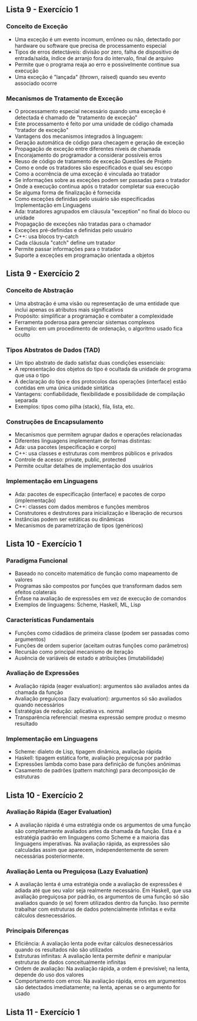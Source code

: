 ## Lista 9 - Exercício 1
### Conceito de Exceção
- Uma exceção é um evento incomum, errôneo ou não, detectado por hardware ou software que precisa de processamento especial
- Tipos de erros detectáveis: divisão por zero, falha de dispositivo de entrada/saída, índice de arranjo fora do intervalo, final de arquivo
- Permite que o programa reaja ao erro e possivelmente continue sua execução
- Uma exceção é "lançada" (thrown, raised) quando seu evento associado ocorre
### Mecanismos de Tratamento de Exceção
- O processamento especial necessário quando uma exceção é detectada é chamado de "tratamento de exceção"
- Este processamento é feito por uma unidade de código chamada "tratador de exceção"
- Vantagens dos mecanismos integrados à linguagem:
- Geração automática de código para checagem e geração de exceção
- Propagação de exceção entre diferentes níveis de chamada
- Encorajamento do programador a considerar possíveis erros
- Reuso de código de tratamento de exceção
Questões de Projeto
- Como e onde os tratadores são especificados e qual seu escopo
- Como a ocorrência de uma exceção é vinculada ao tratador
- Se informações sobre as exceções podem ser passadas para o tratador
- Onde a execução continua após o tratador completar sua execução
- Se alguma forma de finalização é fornecida
- Como exceções definidas pelo usuário são especificadas
Implementação em Linguagens
- Ada: tratadores agrupados em cláusula "exception" no final do bloco ou unidade
- Propagação de exceções não tratadas para o chamador
- Exceções pré-definidas e definidas pelo usuário
- C++: usa blocos try-catch
- Cada cláusula "catch" define um tratador
- Permite passar informações para o tratador
- Suporte a exceções em programação orientada a objetos
## Lista 9 - Exercício 2
### Conceito de Abstração
- Uma abstração é uma visão ou representação de uma entidade que inclui apenas os atributos mais significativos
- Propósito: simplificar a programação e combater a complexidade
- Ferramenta poderosa para gerenciar sistemas complexos
- Exemplo: em um procedimento de ordenação, o algoritmo usado fica oculto
### Tipos Abstratos de Dados (TAD)
- Um tipo abstrato de dado satisfaz duas condições essenciais:
- A representação dos objetos do tipo é ocultada da unidade de programa que usa o tipo
- A declaração do tipo e dos protocolos das operações (interface) estão contidas em uma única unidade sintática
- Vantagens: confiabilidade, flexibilidade e possibilidade de compilação separada
- Exemplos: tipos como pilha (stack), fila, lista, etc.
### Construções de Encapsulamento
- Mecanismos que permitem agrupar dados e operações relacionadas
- Diferentes linguagens implementam de formas distintas:
- Ada: usa pacotes (especificação e corpo)
- C++: usa classes e estruturas com membros públicos e privados
- Controle de acesso: private, public, protected
- Permite ocultar detalhes de implementação dos usuários
### Implementação em Linguagens
- Ada: pacotes de especificação (interface) e pacotes de corpo (implementação)
- C++: classes com dados membros e funções membros
- Construtores e destrutores para inicialização e liberação de recursos
- Instâncias podem ser estáticas ou dinâmicas
- Mecanismos de parametrização de tipos (genéricos)

## Lista 10 - Exercício 1
### Paradigma Funcional
- Baseado no conceito matemático de função como mapeamento de valores
- Programas são compostos por funções que transformam dados sem efeitos colaterais
- Ênfase na avaliação de expressões em vez de execução de comandos
- Exemplos de linguagens: Scheme, Haskell, ML, Lisp
### Características Fundamentais
- Funções como cidadãos de primeira classe (podem ser passadas como argumentos)
- Funções de ordem superior (aceitam outras funções como parâmetros)
- Recursão como principal mecanismo de iteração
- Ausência de variáveis de estado e atribuições (imutabilidade)
### Avaliação de Expressões
- Avaliação rápida (eager evaluation): argumentos são avaliados antes da chamada da função
- Avaliação preguiçosa (lazy evaluation): argumentos só são avaliados quando necessários
- Estratégias de redução: aplicativa vs. normal
- Transparência referencial: mesma expressão sempre produz o mesmo resultado
### Implementação em Linguagens
- Scheme: dialeto de Lisp, tipagem dinâmica, avaliação rápida
- Haskell: tipagem estática forte, avaliação preguiçosa por padrão
- Expressões lambda como base para definição de funções anônimas
- Casamento de padrões (pattern matching) para decomposição de estruturas

## Lista 10 - Exercício 2
### Avaliação Rápida (Eager Evaluation)
- A avaliação rápida é uma estratégia onde os argumentos de uma função são completamente avaliados antes da chamada da função. Esta é a estratégia padrão em linguagens como Scheme e a maioria das linguagens imperativas. Na avaliação rápida, as expressões são calculadas assim que aparecem, independentemente de serem necessárias posteriormente.
### Avaliação Lenta ou Preguiçosa (Lazy Evaluation)
- A avaliação lenta é uma estratégia onde a avaliação de expressões é adiada até que seu valor seja realmente necessário. Em Haskell, que usa avaliação preguiçosa por padrão, os argumentos de uma função só são avaliados quando (e se) forem utilizados dentro da função. Isso permite trabalhar com estruturas de dados potencialmente infinitas e evita cálculos desnecessários.
### Principais Diferenças
- Eficiência: A avaliação lenta pode evitar cálculos desnecessários quando os resultados não são utilizados
- Estruturas infinitas: A avaliação lenta permite definir e manipular estruturas de dados conceitualmente infinitas
- Ordem de avaliação: Na avaliação rápida, a ordem é previsível; na lenta, depende do uso dos valores
- Comportamento com erros: Na avaliação rápida, erros em argumentos são detectados imediatamente; na lenta, apenas se o argumento for usado

## Lista 11 - Exercício 1